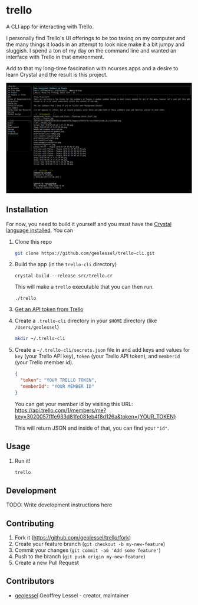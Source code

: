 # trello

A CLI app for interacting with Trello.

I personally find Trello's UI offerings to be too taxing on my computer and
the many things it loads in an attempt to look nice make it a bit jumpy and
sluggish. I spend a ton of my day on the command line and wanted an interface with
Trello in that environment.

Add to that my long-time fascination with ncurses apps and a desire to learn Crystal
and the result is this project.

<img src="support/staging-screenshot.png" alt="trello cli app screenshot" />

## Installation

For now, you need to build it yourself and you must have the
[Crystal language installed](https://crystal-lang.org/docs/installation/). You can

1. Clone this repo
   ```sh
   git clone https://github.com/geolessel/trello-cli.git
   ```
2. Build the app (in the `trello-cli` directory)
   ```
   crystal build --release src/trello.cr
   ```

   This will make a `trello` executable that you can then run.
   ```
   ./trello
   ```
3. [Get an API token from Trello](https://trello.com/1/authorize?expiration=never&scope=read,write&response_type=token&name=trello-cli&key=3020057fffe933d81fe081eb4f8d126a)
4. Create a `.trello-cli` directory in your `$HOME` directory (like `/Users/geolessel`)
   ```sh
   mkdir ~/.trello-cli
   ```
5. Create a `~/.trello-cli/secrets.json` file in and add keys
   and values for `key` (your Trello API key), `token` (your Trello API token),
   and `memberId` (your Trello member id).
   ```json
   {
     "token": "YOUR TRELLO TOKEN",
     "memberId": "YOUR MEMBER ID"
   }
   ```

   You can get your member id by visiting this URL:
   https://api.trello.com/1/members/me?key=3020057fffe933d81fe081eb4f8d126a&token={YOUR_TOKEN}

   This will return JSON and inside of that, you can find your `"id"`.

## Usage

1. Run it!
   ```sh
   trello
   ```

## Development

TODO: Write development instructions here

## Contributing

1. Fork it (<https://github.com/geolessel/trello/fork>)
2. Create your feature branch (`git checkout -b my-new-feature`)
3. Commit your changes (`git commit -am 'Add some feature'`)
4. Push to the branch (`git push origin my-new-feature`)
5. Create a new Pull Request

## Contributors

- [geolessel](https://github.com/geolessel) Geoffrey Lessel - creator, maintainer
